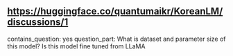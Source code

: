 ## https://huggingface.co/quantumaikr/KoreanLM/discussions/1

contains_question: yes
question_part: What is dataset and parameter size of this model? Is this model fine tuned from LLaMA